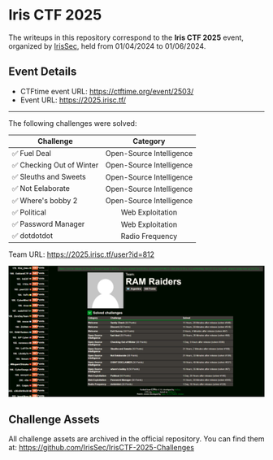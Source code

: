 # Iris CTF 2025
The writeups in this repository correspond to the **Iris CTF 2025** event, organized by [IrisSec](https://irissec.xyz/), held from 01/04/2024 to 01/06/2024.

## Event Details
- CTFtime event URL: https://ctftime.org/event/2503/
- Event URL: https://2025.irisc.tf/

---

The following challenges were solved:

| Challenge | Category |
| --- | :---:
| ✅ Fuel Deal | Open-Source Intelligence |
| ✅ Checking Out of Winter | Open-Source Intelligence |
| ✅ Sleuths and Sweets | Open-Source Intelligence |
| ✅ Not Eelaborate | Open-Source Intelligence |
| ✅ Where's bobby 2 | Open-Source Intelligence |
| ✅ Political | Web Exploitation |
| ✅ Password Manager | Web Exploitation |
| ✅ dotdotdot | Radio Frequency |

Team URL: https://2025.irisc.tf/user?id=812

![Team Score](./images/team-score.png)

## Challenge Assets
All challenge assets are archived in the official repository. You can find them at: https://github.com/IrisSec/IrisCTF-2025-Challenges
